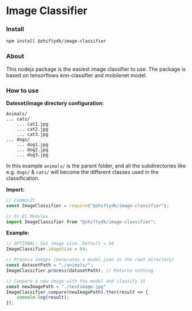 # **Image Classifier**

### **Install**
```bash
npm install @zhiftydk/image-classifier
```

### **About**
This nodejs package is the easiest image classifier to use. The package is based on tensorflows knn-classifier and mobilenet model.

### **How to use**
**Dateset/image directory configuration:**
```
Animals/
... cats/
    ... cat1.jpg
    ... cat2.jpg
    ... cat3.jpg
... dogs/
    ... dog1.jpg
    ... dog2.jpg
    ... dog3.jpg
```

In this example `animals/` is the parent folder, and all the subdirectories like e.g. `dogs/` & `cats/` will become the different classes used in the classification.

**Import:**
```js
// CommonJS
const ImageClassifier = require("@zhiftydk/image-classifier");

// Or ES Modules
import ImageClassifier from "@zhiftydk/image-classifier";
```

**Example:**
```js
// OPTIONAL: Set image size. Default = 64
ImageClassifier.imageSize = 64;

// Process images (Generates a model.json in the root directory)
const datasetPath = "./animals/";
ImageClassifier.process(datasetPath); // Returns nothing

// Compare a new image with the model and classify it
const newImagePath = "./testimage.jpg"
ImageClassifier.compare(newImagePath).then(result => {
    console.log(result);
});
```